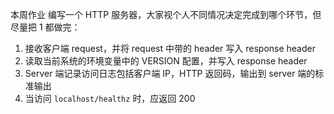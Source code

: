 本周作业
编写一个 HTTP 服务器，大家视个人不同情况决定完成到哪个环节，但尽量把 1 都做完：

1. 接收客户端 request，并将 request 中带的 header 写入 response header
1. 读取当前系统的环境变量中的 VERSION 配置，并写入 response header
1. Server 端记录访问日志包括客户端 IP，HTTP 返回码，输出到 server 端的标准输出
1. 当访问 `localhost/healthz` 时，应返回 200